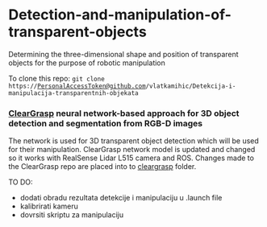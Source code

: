 # Detection-and-manipulation-of-transparent-objects

Determining the three-dimensional shape and position of transparent objects for the purpose of robotic manipulation

To clone this repo:
<code>git clone https://PersonalAccessToken@github.com/vlatkamihic/Detekcija-i-manipulacija-transparentnih-objekata</code>

### [ClearGrasp](https://github.com/Shreeyak/cleargrasp) neural network-based approach for 3D object detection and segmentation from RGB-D images

The network is used for 3D transparent object detection which will be used for their manipulation.
ClearGrasp network model is updated and changed so it works with RealSense Lidar L515 camera and ROS.
Changes made to the ClearGrasp repo are placed into to [cleargrasp](https://github.com/vlatkamihic/Detekcija-i-manipulacija-transparentnih-objekata/tree/main/cleargrasp/live_demo) folder.

TO DO:
- dodati obradu rezultata detekcije i manipulaciju u .launch file
- kalibrirati kameru
- dovrsiti skriptu za manipulaciju
